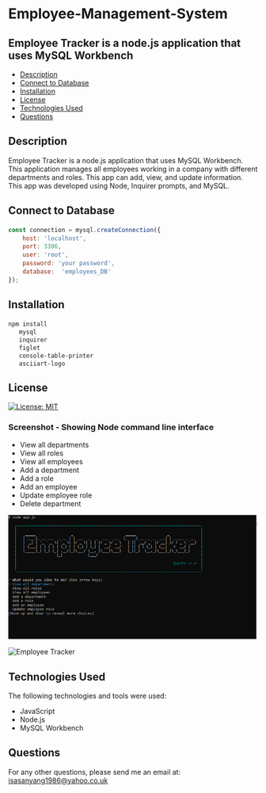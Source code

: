 # Employee-Management-System

## Employee Tracker is a node.js application that uses MySQL Workbench

- [Description](#description)
- [Connect to Database](#connect-to-database )
- [Installation](#installation)
- [License](#license)
- [Technologies Used](#technologies-used)
- [Questions](#questions)

## Description
Employee Tracker is a node.js application that uses MySQL Workbench. This application manages all employees working in a company with different departments and roles. This app can add, view, and update information. This app was developed using Node, Inquirer prompts, and MySQL.

## Connect to Database 

```javascript
const connection = mysql.createConnection({
	host: 'localhost',
	port: 3306,
	user: 'root',
	password: 'your password',
	database:  'employees_DB'
});

```

## Installation
```
npm install
   mysql
   inquirer
   figlet
   console-table-printer
   asciiart-logo

```

## License
[![License: MIT](https://img.shields.io/badge/License-MIT-yellow.svg)](https://opensource.org/licenses/MIT)

### Screenshot - Showing Node command line interface
- View all departments
- View all roles
- View all employees
- Add a department
- Add a role
- Add an employee
- Update employee role
- Delete department


![Employee Tracker](images/employeetracker.PNG )

![Employee Tracker](images/employeetracker1.gif )
## Technologies Used
The following technologies and tools were used:
- JavaScript
- Node.js
- MySQL Workbench

## Questions
For any other questions, please send me an email at: isasanyang1986@yahoo.co.uk
